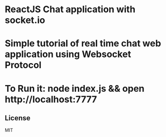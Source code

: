 # ReactJS Chat application with socket.io

# Simple tutorial of real time chat web application using Websocket Protocol

# To Run it: node index.js && open http://localhost:7777

## License

MIT
